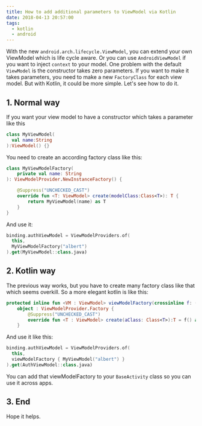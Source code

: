 ```yaml
---
title: How to add additional parameters to ViewModel via Kotlin
date: 2018-04-13 20:57:00
tags:
  - kotlin
  - android
---
```


With the new `android.arch.lifecycle.ViewModel`, you can extend your own ViewModel which is life cycle aware. Or you can use `AndroidViewModel` if you want to inject `context` to your model. One problem with the default `ViewModel` is the constructor takes zero parameters. If you want to make it takes parameters, you need to make a new `FactoryClass` for each view model. But with Kotlin, it could be more simple. Let's see how to do it.

<!--more-->

## 1. Normal way

If you want your view model to have a constructor which takes a parameter like this

```kotlin
class MyViewModel(
  val name:String
):ViewModel() {}
```

You need to create an according factory class like this:

```kotlin
class MyViewModelFactory(
    private val name: String
): ViewModelProvider.NewInstanceFactory() {

    @Suppress("UNCHECKED_CAST")
    override fun <T: ViewModel> create(modelClass:Class<T>): T {
        return MyViewModel(name) as T
    }
}
```

And use it:

```kotlin
binding.authViewModel = ViewModelProviders.of(
  this,
  MyViewModelFactory("albert")
).get(MyViewModel::class.java)
```

## 2. Kotlin way

The previous way works, but you have to create many factory class like that which seems overkill. So a more elegant kotlin is like this:

```kotlin
protected inline fun <VM : ViewModel> viewModelFactory(crossinline f: () -> VM) =
    object : ViewModelProvider.Factory {
        @Suppress("UNCHECKED_CAST")
        override fun <T : ViewModel> create(aClass: Class<T>):T = f() as T
    }
```

And use it like this:

```kotlin
binding.authViewModel = ViewModelProviders.of(
  this,
  viewModelFactory { MyViewModel("albert") }
).get(AuthViewModel::class.java)
```

You can add that viewModelFactory to your `BaseActivity` class so you can use it across apps.

## 3. End

Hope it helps.